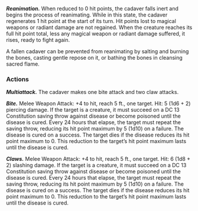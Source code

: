 ﻿---
layout: creature
name: "Cadaver"
tags: [medium, undead, cr1, tome-of-horrors]
cha: 10 (+0)
wis: 10 (+0)
int: 2 (-4)
con: 13 (+1)
dex: 14 (+2)
str: 13 (+1)
size: Medium undead
alignment: chaotic evil
challenge: "1 (200 XP)"
languages: "understands the languages it knew if life but
can’t speak"
senses: "darkvision 60 ft., passive Perception 10"
damage_immunities: "cold, poison"
condition_immunities: "exhaustion, poisoned"
speed: "30 ft."
hit_points: "22 (4d8 + 4)"
armor_class: "12"
---

***Reanimation.*** When reduced to 0 hit points, the cadaver falls inert
and begins the process of reanimating. While in this state, the cadaver
regenerates 1 hit point at the start of its turn. Hit points lost to magical
weapons or radiant damage are not regained. When the creature reaches
its full hit point total, less any magical weapon or radiant damage suffered,
it rises, ready to fight again.

A fallen cadaver can be prevented from reanimating by salting and
burning the bones, casting gentle repose on it, or bathing the bones in
cleansing sacred flame.

### Actions

***Multiattack.*** The cadaver makes one bite attack and two claw attacks.

***Bite.*** Melee Weapon Attack: +4 to hit, reach 5 ft., one target. Hit: 5 (1d6 + 2) piercing damage. If the target is a creature, it must succeed on a DC
13 Constitution saving throw against disease or become poisoned until
the disease is cured. Every 24 hours that elapse, the target must repeat the
saving throw, reducing its hit point maximum by 5 (1d10) on a failure.
The disease is cured on a success. The target dies if the disease reduces its
hit point maximum to 0. This reduction to the target’s hit point maximum
lasts until the disease is cured.

***Claws.*** Melee Weapon Attack: +4 to hit, reach 5 ft., one target. Hit: 6
(1d8 + 2) slashing damage. If the target is a creature, it must succeed on
a DC 13 Constitution saving throw against disease or become poisoned
until the disease is cured. Every 24 hours that elapse, the target must
repeat the saving throw, reducing its hit point maximum by 5 (1d10) on
a failure. The disease is cured on a success. The target dies if the disease
reduces its hit point maximum to 0. This reduction to the target’s hit point
maximum lasts until the disease is cured.
